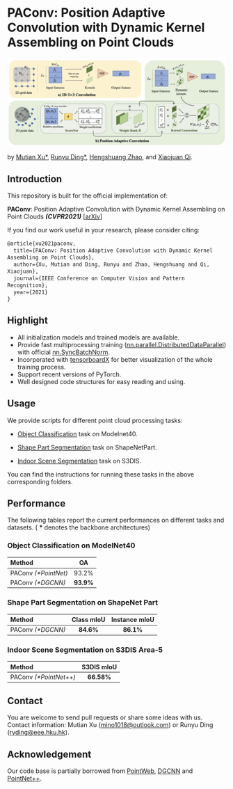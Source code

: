 # PAConv: Position Adaptive Convolution with Dynamic Kernel Assembling on Point Clouds
<img src="./figure/paconv.jpg" width="900"/>

by [Mutian Xu*](https://mutianxu.github.io/), [Runyu Ding*](), [Hengshuang Zhao](https://hszhao.github.io/), and [Xiaojuan Qi](https://xjqi.github.io/).


## Introduction
This repository is built for the official implementation of:

__PAConv__: Position Adaptive Convolution with Dynamic Kernel Assembling on Point Clouds ___(CVPR2021)___ [[arXiv]()]
<br>

If you find our work useful in your research, please consider citing:

```
@article{xu2021paconv,
  title={PAConv: Position Adaptive Convolution with Dynamic Kernel Assembling on Point Clouds},
  author={Xu, Mutian and Ding, Runyu and Zhao, Hengshuang and Qi, Xiaojuan},
  journal={IEEE Conference on Computer Vision and Pattern Recognition},
  year={2021}
}
```

## Highlight

* All initialization models and trained models are available.
* Provide fast multiprocessing training ([nn.parallel.DistributedDataParallel](https://pytorch.org/docs/stable/_modules/torch/nn/parallel/distributed.html)) with official [nn.SyncBatchNorm](https://pytorch.org/docs/master/nn.html#torch.nn.SyncBatchNorm).
* Incorporated with [tensorboardX](https://github.com/lanpa/tensorboardX) for better visualization of the whole training process.
* Support recent versions of PyTorch.
* Well designed code structures for easy reading and using.

## Usage

We provide scripts for different point cloud processing tasks:

* [Object Classification](./obj_cls) task on Modelnet40.
 
* [Shape Part Segmentation](./part_seg) task on ShapeNetPart.
 
* [Indoor Scene Segmentation](./scene_seg) task on S3DIS.

You can find the instructions for running these tasks in the above corresponding folders.

## Performance
The following tables report the current performances on different tasks and datasets. ( __*__ denotes the backbone architectures)

### Object Classification on ModelNet40

| Method | OA |
| :--- | :---: |
| PAConv _(*PointNet)_   | 93.2%|
| PAConv _(*DGCNN)_      | **93.9%** |

### Shape Part Segmentation on ShapeNet Part
| Method |  Class mIoU | Instance mIoU |
| :--- | :---: | :---: |
| PAConv _(*DGCNN)_    | **84.6%** | **86.1%** |



### Indoor Scene Segmentation on S3DIS Area-5

| Method |  S3DIS mIoU  |
| :--- | :---: |
| PAConv _(*PointNet++)_| **66.58%** |


## Contact

You are welcome to send pull requests or share some ideas with us. Contact information: Mutian Xu (mino1018@outlook.com) or Runyu Ding (ryding@eee.hku.hk).

## Acknowledgement

Our code base is partially borrowed from [PointWeb](https://github.com/hszhao/PointWeb), [DGCNN](https://github.com/WangYueFt/dgcnn) and [PointNet++](https://github.com/charlesq34/pointnet2).